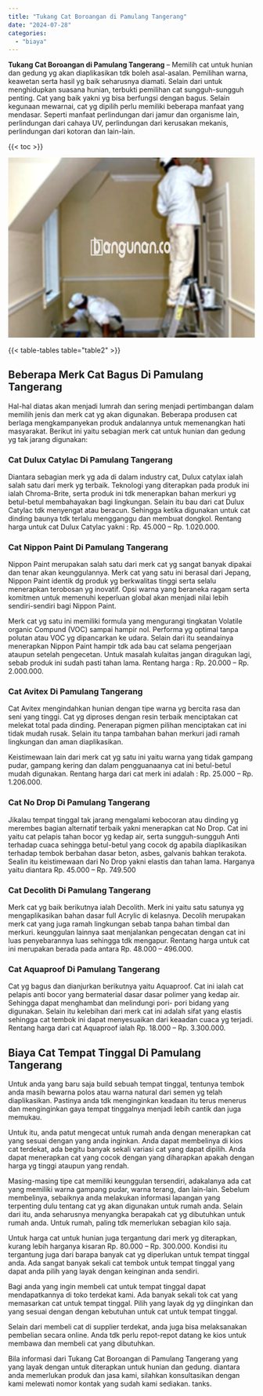 ```yaml
---
title: "Tukang Cat Boroangan di Pamulang Tangerang"
date: "2024-07-28"
categories: 
  - "biaya"
---
```


**Tukang Cat Boroangan di Pamulang Tangerang** – Memilih cat untuk hunian dan gedung yg akan diaplikasikan tdk boleh asal-asalan. Pemilihan warna, keawetan serta hasil yg baik seharusnya diamati. Selain dari untuk menghidupkan suasana hunian, terbukti pemilihan cat sungguh-sungguh penting. Cat yang baik yakni yg bisa berfungsi dengan bagus. Selain kegunaan mewarnai, cat yg dipilih perlu memiliki beberapa manfaat yang mendasar. Seperti manfaat perlindungan dari jamur dan organisme lain, perlindungan dari cahaya UV, perlindungan dari kerusakan mekanis, perlindungan dari kotoran dan lain-lain.

{{< toc >}}

![Tukang Cat Boroangan di Pamulang Tangerang](/images/jasa-cat-murah29.png)

{{< table-tables table="table2" >}}

## Beberapa Merk Cat Bagus Di Pamulang Tangerang

Hal-hal diatas akan menjadi lumrah dan sering menjadi pertimbangan dalam memilih jenis dan merk cat yg akan digunakan. Beberapa produsen cat berlaga mengkampanyekan produk andalannya untuk memenangkan hati masyarakat. Berikut ini yaitu sebagian merk cat untuk hunian dan gedung yg tak jarang digunakan:

### Cat Dulux Catylac Di Pamulang Tangerang

Diantara sebagian merk yg ada di dalam industry cat, Dulux catylax ialah salah satu dari merk yg terbaik. Teknologi yang diterapkan pada produk ini ialah Chroma-Brite, serta produk ini tdk menerapkan bahan merkuri yg betul-betul membahayakan bagi lingkungan. Selain itu bau dari cat Dulux Catylac tdk menyengat atau beracun. Sehingga ketika digunakan untuk cat dinding baunya tdk terlalu mengganggu dan membuat dongkol. Rentang harga untuk cat Dulux Catylac yakni : Rp. 45.000 – Rp. 1.020.000.

### Cat Nippon Paint Di Pamulang Tangerang

Nippon Paint merupakan salah satu dari merk cat yg sangat banyak dipakai dan tenar akan keunggulannya. Merk cat yang satu ini berasal dari Jepang, Nippon Paint identik dg produk yg berkwalitas tinggi serta selalu menerapkan terobosan yg inovatif. Opsi warna yang beraneka ragam serta komitmen untuk memenuhi keperluan global akan menjadi nilai lebih sendiri-sendiri bagi Nippon Paint.

Merk cat yg satu ini memiliki formula yang mengurangi tingkatan Volatile organic Compund (VOC) sampai hampir nol. Performa yg optimal tanpa polutan atau VOC yg dipancarkan ke udara. Selain dari itu seandainya menerapkan Nippon Paint hampir tdk ada bau cat selama pengerjaan ataupun setelah pengecetan. Untuk masalah kulaitas jangan diragukan lagi, sebab produk ini sudah pasti tahan lama. Rentang harga : Rp. 20.000 – Rp. 2.000.000.

### Cat Avitex Di Pamulang Tangerang

Cat Avitex mengindahkan hunian dengan tipe warna yg bercita rasa dan seni yang tinggi. Cat yg diproses dengan resin terbaik menciptakan cat melekat total pada dinding. Penerapan pigmen pilihan menciptakan cat ini tidak mudah rusak. Selain itu tanpa tambahan bahan merkuri jadi ramah lingkungan dan aman diaplikasikan.

Keistimewaan lain dari merk cat yg satu ini yaitu warna yang tidak gampang pudar, gampang kering dan dalam pengguanaanya cat ini betul-betul mudah digunakan. Rentang harga dari cat merk ini adalah : Rp. 25.000 – Rp. 1.206.000.

### Cat No Drop Di Pamulang Tangerang

Jikalau tempat tinggal tak jarang mengalami kebocoran atau dinding yg merembes bagian alternatif terbaik yakni menerapkan cat No Drop. Cat ini yaitu cat pelapis tahan bocor yg kedap air, serta sungguh-sungguh Anti terhadap cuaca sehingga betul-betul yang cocok dg apabila diaplikasikan terhadap tembok berbahan dasar beton, asbes, galvanis bahkan terakota. Sealin itu keistimewaan dari No Drop yakni elastis dan tahan lama. Harganya yaitu diantara Rp. 45.000 – Rp. 749.500

### Cat Decolith Di Pamulang Tangerang

Merk cat yg baik berikutnya ialah Decolith. Merk ini yaitu satu satunya yg mengaplikasikan bahan dasar full Acrylic di kelasnya. Decolih merupakan merk cat yang juga ramah lingkungan sebab tanpa bahan timbal dan merkuri. keunggulan lainnya saat menjalankan pengecatan dengan cat ini luas penyebarannya luas sehingga tdk mengapur. Rentang harga untuk cat ini merupakan berada pada antara Rp. 48.000 – 496.000.

### Cat Aquaproof Di Pamulang Tangerang

Cat yg bagus dan dianjurkan berikutnya yaitu Aquaproof. Cat ini ialah cat pelapis anti bocor yang bermaterial dasar dasar polimer yang kedap air. Sehingga dapat menghambat dan melindungi pori- pori bidang yang digunakan. Selain itu kelebihan dari merk cat ini adalah sifat yang elastis sehingga cat tembok ini dapat menyesuaikan dari keaadan cuaca yg terjadi. Rentang harga dari cat Aquaproof ialah Rp. 18.000 – Rp. 3.300.000.

## Biaya Cat Tempat Tinggal Di Pamulang Tangerang

Untuk anda yang baru saja build sebuah tempat tinggal, tentunya tembok anda masih bewarna polos atau warna natural dari semen yg telah diaplikasikan. Pastinya anda tdk menginginkan keadaan itu terus menerus dan menginginkan gaya tempat tinggalnya menjadi lebih cantik dan juga memukau.

Untuk itu, anda patut mengecat untuk rumah anda dengan menerapkan cat yang sesuai dengan yang anda inginkan. Anda dapat membelinya di kios cat terdekat, ada begitu banyak sekali variasi cat yang dapat dipilih. Anda dapat menerapkan cat yang cocok dengan yang diharapkan apakah dengan harga yg tinggi ataupun yang rendah.

Masing-masing tipe cat memiliki keunggulan tersendiri, adakalanya ada cat yang memiliki warna gampang pudar, warna terang, dan lain-lain. Sebelum membelinya, sebaiknya anda melakukan informasi lapangan yang terpenting dulu tentang cat yg akan digunakan untuk rumah anda. Selain dari itu, anda seharusnya menyangka berapakah cat yg dibutuhkan untuk rumah anda. Untuk rumah, paling tdk memerlukan sebagian kilo saja.

Untuk harga cat untuk hunian juga tergantung dari merk yg diterapkan, kurang lebih harganya kisaran Rp. 80.000 – Rp. 300.000. Kondisi itu tergantung juga dari barapa banyak cat yg diperlukan untuk tempat tinggal anda. Ada sangat banyak sekali cat tembok untuk tempat tinggal yang dapat anda pilih yang layak dengan keinginan anda sendiri.

Bagi anda yang ingin membeli cat untuk tempat tinggal dapat mendapatkannya di toko terdekat kami. Ada banyak sekali tok cat yang memasarkan cat untuk tempat tinggal. Pilih yang layak dg yg diinginkan dan yang sesuai dengan dengan kebutuhan untuk cat untuk tempat tinggal.

Selain dari membeli cat di supplier terdekat, anda juga bisa melaksanakan pembelian secara online. Anda tdk perlu repot-repot datang ke kios untuk membawa dan membeli cat yang dibutuhkan.

Bila informasi dari Tukang Cat Boroangan di Pamulang Tangerang yang yang layak dengan untuk diterapkan untuk hunian dan gedung. diantara anda memerlukan produk dan jasa kami, silahkan konsultasikan dengan kami melewati nomor kontak yang sudah kami sediakan. tanks.
